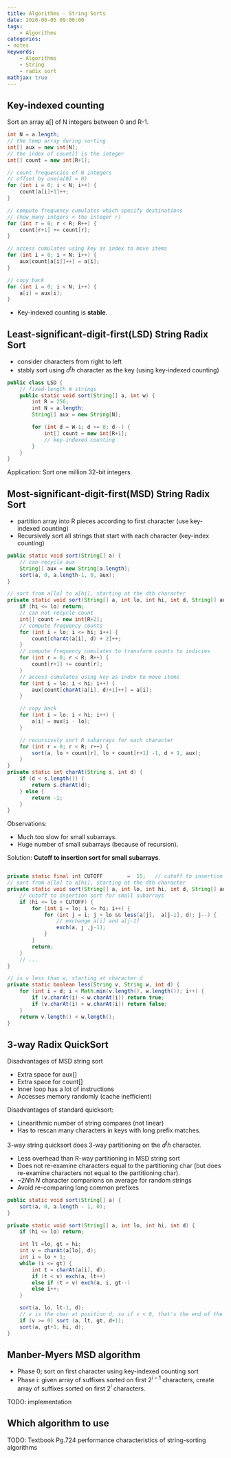 ```yaml
---
title: Algorithms - String Sorts
date: 2020-06-05 09:00:00
tags:
    - Algorithms
categories:
- notes
keywords:
    - Algorithms
    - String
    - radix sort
mathjax: true
---
```


## Key-indexed counting

Sort an array a[] of N integers between 0 and R-1.
```Java
int N = a.length;
// the temp array during sorting
int[] aux = new int[N];
// the index of count[] is the integer
int[] count = new int[R+1];

// count frequencies of N integers
// offset by one(a[0] = 0)
for (int i = 0; i < N; i++) {
    count[a[i]+1]++;
}

// compute frequency cumulates which specify destinations
// (how many intgers < the integer r)
for (int r = 0; r < R; R++) {
    count[r+1] += count[r];
}

// access cumulates using key as index to move items
for (int i = 0; i < N; i++) {
    aux[count[a[i]]++] = a[i];
}

// copy back
for (int i = 0; i < N; i++) {
    a[i] = aux[i];
}
```

* Key-indexed counting is **stable**.

## Least-significant-digit-first(LSD) String Radix Sort

* consider characters from right to left
* stably sort using $d^th$ character as the key (using key-indexed counting)

```Java
public class LSD {
    // fixed-length W strings
    public static void sort(String[] a, int w) {
        int R = 256;
        int N = a.length;
        String[] aux = new String[N];

        for (int d = W-1; d >= 0; d--) {
            int[] count = new int[R+1];
            // key-indexed counting
        }
    }
}
```

Application: Sort one million 32-bit integers.

## Most-significant-digit-first(MSD) String Radix Sort

* partition array into R pieces according to first character (use key-indexed counting)
* Recursively sort all strings that start with each character (key-index counting)

```Java
public static void sort(String[] a) {
    // can recycle aux
    String[] aux = new String[a.length];
    sort(a, 0, a.length-1, 0, aux);
}

// sort from a[lo] to a[hi], starting at the dth character
private static void sort(String[] a, int lo, int hi, int d, String[] aux) {
    if (hi <= lo) return;
    // can not recycle count
    int[] count = new int[R+2];
    // compute frequency counts
    for (int i = lo; i <= hi; i++) {
        count[charAt(a[i], d) + 2]++;
    }
    // compute frequency cumulates to transform counts to indicies
    for (int r = 0; r < R; R++) {
        count[r+1] += count[r];
    }
    // access cumulates using key as index to move items
    for (int i = lo; i < hi; i++) {
        aux[count[charAt(a[i], d)+1]++] = a[i];
    }

    // copy back
    for (int i = lo; i < hi; i++) {
        a[i] = aux[i - lo];
    }

    // recursively sort R subarrays for each character
    for (int r = 0; r < R; r++) {
        sort(a, lo + count[r], lo + count[r+1] -1, d + 1, aux);
    }
}
private static int charAt(String s, int d) {
    if (d < s.length()) {
        return s.charAt(d);
    } else {
        return -1;
    }
}
```

Observations:
* Much too slow for small subarrays.
* Huge number of small subarrays (because of recursion).

Solution: **Cutoff to insertion sort for small subarrays**.

```Java

private static final int CUTOFF        =  15;   // cutoff to insertion sort
// sort from a[lo] to a[hi], starting at the dth character
private static void sort(String[] a, int lo, int hi, int d, String[] aux) {
    // cutoff to insertion sort for small subarrays
    if (hi <= lo + CUTOFF) {
        for (int i = lo; i <= hi; i++) {
            for (int j = i; j > lo && less(a[j],  a[j-1], d); j--) {
                // exchange a[i] and a[j-1]
                exch(a, j ,j-1);
            }
        }
        return;
    }
    // ...
}

// is v less than w, starting at character d
private static boolean less(String v, String w, int d) {
    for (int i = d; i < Math.min(v.length(), w.length()); i++) {
        if (v.charAt(i) < w.charAt(i)) return true;
        if (v.charAt(i) > w.charAt(i)) return false;
    }
    return v.length() < w.length();
}
```

## 3-way Radix QuickSort

Disadvantages of MSD string sort
* Extra space for aux[]
* Extra space for count[]
* Inner loop has a lot of instructions
* Accesses memory randomly (cache inefficient)

Disadvantages of standard quicksort:
* Linearithmic number of string compares (not linear)
* Has to rescan many characters in keys with long prefix matches.

3-way string quicksort does 3-way partitioning on the $d^th$ character.
* Less overhead than R-way partitioning in MSD string sort
* Does not re-examine characters equal to the partitioning char (but does re-examine characters not equal to the partitioning char).
* ~$2N\ln{N}$ character comparions on average for random strings
* Avoid re-comparing long common prefixes

```Java
public static void sort(String[] a) {
    sort(a, 0, a.length - 1, 0);
}

private static void sort(String[] a, int lo, int hi, int d) {
    if (hi <= lo) return;

    int lt =lo, gt = hi;
    int v = charAt(a[lo], d);
    int i = lo + 1;
    while (i <= gt) {
        int t = charAt(a[i], d);
        if (t < v) exch(a, lt++)
        else if (t > v) exch(a, i, gt--)
        else i++;
    }

    sort(a, lo, lt-1, d);
    // v is the char at position d, so if v < 0, that's the end of the string a[lo]
    if (v >= 0) sort (a, lt, gt, d+1);
    sort(a, gt+1, hi, d);
}
```

## Manber-Myers MSD algorithm

* Phase 0; sort on first character using key-indexed counting sort
* Phase i: given array of suffixes sorted on first $2^{i-1}$ characters, create array of suffixes sorted on first $2^i$ characters.

TODO: implementation

## Which algorithm to use

TODO: Textbook Pg.724 performance characteristics of string-sorting algorithms